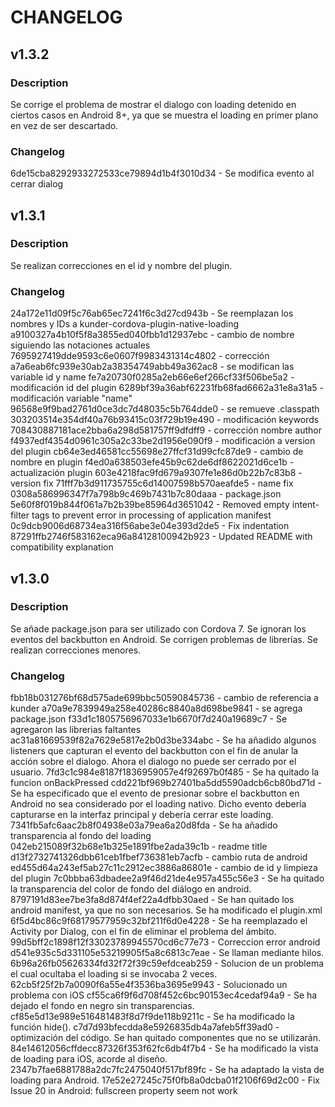 # CHANGELOG

## v1.3.2

### Description
Se corrige el problema de mostrar el dialogo con loading detenido en ciertos casos en Android 8+, ya que se muestra el loading en primer plano en vez de ser descartado.

### Changelog
6de15cba8292933272533ce79894d1b4f3010d34 - Se modifica evento al cerrar dialog

## v1.3.1

### Description
Se realizan correcciones en el id y nombre del plugin.

### Changelog
24a172e11d09f5c76ab65ec7241f6c3d27cd943b - Se reemplazan los nombres y IDs a kunder-cordova-plugin-native-loading
a9100327a4b10f5f8a3855ed040fbb1d12937ebc - cambio de nombre siguiendo las notaciones actuales
7695927419dde9593c6e0607f9983431314c4802 - corrección
a7a6eab6fc939e30ab2a38354749abb49a362ac8 - se modifican las variable id y name
fe7a20730f0285a2eb66e6ef266cf33f506be5a2 - modificación id del plugin
6289bf39a36abf62231fb68fad6662a31e8a31a5 - modificación variable "name"
96568e9f9bad2761d0ce3dc7d48035c5b764dde0 - se remueve .classpath
303203514e354df40a76b93415c03f729b19e490 - modificación keywords
708430887181ace2bba6a298d581757ff9dfdff9 - corrección nombre author
f4937edf4354d0961c305a2c33be2d1956e090f9 - modificación a version del plugin
cb64e3ed46581cc55698e27ffcf31d99cfc87de9 - cambio de nombre en plugin
f4ed0a638503efe45b9c62de6df8622021d6ce1b - actualización plugin
603e4218fac9fd679a9307fe1e86d0b22b7c83b8 - version fix
71fff7b3d911735755c6d14007598b570aeafde5 - name fix
0308a586996347f7a798b9c469b7431b7c80daaa - package.json
5e60f8f019b844f061a7b2b39be85964d3651042 - Removed empty intent-filter tags to prevent error in processing of application manifest
0c9dcb9006d68734ea316f56abe3e04e393d2de5 - Fix indentation
87291ffb2746f583162eca96a84128100942b923 - Updated README with compatibility explanation

## v1.3.0

### Description
Se añade package.json para ser utilizado con Cordova 7.
Se ignoran los eventos del backbutton en Android.
Se corrigen problemas de librerías.
Se realizan correcciones menores.

### Changelog
fbb18b031276bf68d575ade699bbc50590845736 - cambio de referencia a kunder
a70a9e7839949a258e40286c8840a8d698be9841 - se agrega package.json
f33d1c1805756967033e1b6670f7d240a19689c7 - Se agregaron las librerias faltantes
ac31a81669539f82a7629e5817e2b0d3be334abc - Se ha añadido algunos listeners que capturan el evento del backbutton con el fin de anular la acción sobre el dialogo. Ahora el dialogo no puede ser cerrado por el usuario.
7fd3c1c984e8187f1836959057e4f92697b0f485 - Se ha quitado la funcion onBackPressed
cdd221bf969b27401ba5dd5590adcb6cb80bd71d - Se ha especificado que el evento de presionar sobre el backbutton en Android no sea considerado por el loading nativo. Dicho evento debería capturarse en la interfaz principal y debería cerrar este loading.
7341fb5afc6aac2b8f04938e03a79ea6a20d8fda - Se ha añadido transparencia al fondo del loading
042eb215089f32b68e1b325e1891fbe2ada39c1b - readme title
d13f2732741326dbb61ceb1fbef736381eb7acfb - cambio ruta de android
ed455d64a243ef5ab27c11c2912ec3886a86801e - cambio de id y limpieza del plugin
7c0bbba63dbadee2a9f46d21de4e957a455c56e3 - Se ha quitado la transparencia del color de fondo del diálogo en android.
8797191d83ee7be3fa8d874f4ef22a4dfbb30aed - Se han quitado los android manifest, ya que no son necesarios. Se ha modificado el plugin.xml
6f5d4bc86c9f68179577959c32bf211f6d0e4228 - Se ha reemplazado el Activity por Dialog, con el fin de eliminar el problema del ámbito.
99d5bff2c1898f12f33023789945570cd6c77e73 - Correccion error android
d541e935c5d331105e53219905f5a8c6813c7eae - Se llaman mediante hilos.
6b96a26fb05626334fd32f72f39c59efdceab259 - Solucion de un problema el cual ocultaba el loading si se invocaba 2 veces.
62cb5f25f2b7a0090f6a55e4f3536ba3695e9943 - Solucionado un problema con iOS
cf55ca6f9f6d708f452c6bc90153ec4cedaf94a9 - Se ha dejado el fondo en negro sin transparencias.
cf85e5d13e989e516481483f8d7f9de118b9211c - Se ha modificado la función hide().
c7d7d93bfecdda8e5926835db4a7afeb5ff39ad0 - optimización del código. Se han quitado componentes que no se utilizarán.
84e14612056cffdecc87326f353f62fc6db4f7b4 - Se ha modificado la vista de loading para iOS, acorde al diseño.
2347b7fae6881788a2dc7fc2475040f517bf89fc - Se ha adaptado la vista de loading para Android.
17e52e27245c75f0fb8a0dcba01f2106f69d2c00 - Fix Issue 20 in Android: fullscreen property seem not work
